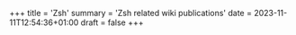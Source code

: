 +++
title = 'Zsh'
summary = 'Zsh related wiki publications'
date = 2023-11-11T12:54:36+01:00
draft = false
+++
